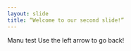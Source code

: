 ```yaml
---
layout: slide
title: “Welcome to our second slide!”
---
```

Manu test
Use the left arrow to go back!
